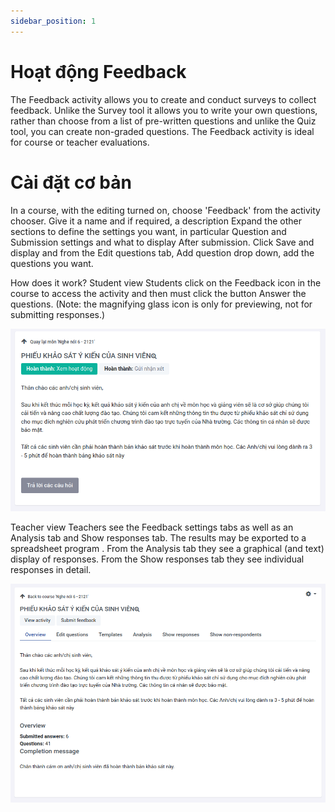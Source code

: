 ```yaml
---
sidebar_position: 1
---
```


# Hoạt động Feedback
The Feedback activity allows you to create and conduct surveys to collect feedback. Unlike the Survey tool it allows you to write your own questions, rather than choose from a list of pre-written questions and unlike the Quiz tool, you can create non-graded questions. The Feedback activity is ideal for course or teacher evaluations.

# Cài đặt cơ bản
In a course, with the editing turned on, choose 'Feedback' from the activity chooser.
Give it a name and if required, a description
Expand the other sections to define the settings you want, in particular Question and Submission settings and what to display After submission.
Click Save and display and from the Edit questions tab, Add question drop down, add the questions you want.

How does it work?
Student view
Students click on the Feedback icon in the course to access the activity and then must click the button Answer the questions. (Note: the magnifying glass icon is only for previewing, not for submitting responses.)

![](/img/feedbacks_document/student-view-activities.png)

Teacher view
Teachers see the Feedback settings tabs as well as an Analysis tab and Show responses tab. The results may be exported to a spreadsheet program .
From the Analysis tab they see a graphical (and text) display of responses.
From the Show responses tab they see individual responses in detail.

![](/img/feedbacks_document/teacher-view.png)

